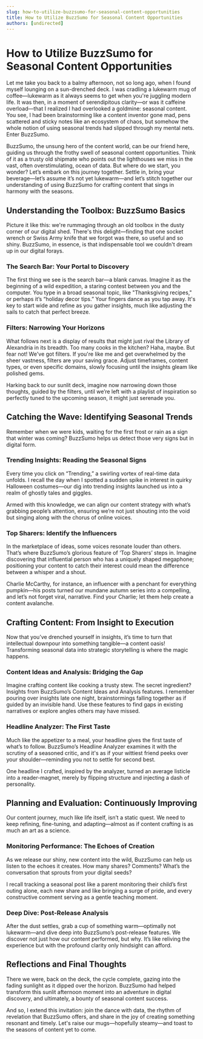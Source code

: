 ```yaml
---
slug: how-to-utilize-buzzsumo-for-seasonal-content-opportunities
title: How to Utilize BuzzSumo for Seasonal Content Opportunities
authors: [undirected]
---
```



# How to Utilize BuzzSumo for Seasonal Content Opportunities

Let me take you back to a balmy afternoon, not so long ago, when I found myself lounging on a sun-drenched deck. I was cradling a lukewarm mug of coffee—lukewarm as it always seems to get when you're juggling modern life. It was then, in a moment of serendipitous clarity—or was it caffeine overload—that I realized I had overlooked a goldmine: seasonal content. You see, I had been brainstorming like a content inventor gone mad, pens scattered and sticky notes like an ecosystem of chaos, but somehow the whole notion of using seasonal trends had slipped through my mental nets. Enter BuzzSumo.

BuzzSumo, the unsung hero of the content world, can be our friend here, guiding us through the frothy swell of seasonal content opportunities. Think of it as a trusty old shipmate who points out the lighthouses we miss in the vast, often overstimulating, ocean of data. But where do we start, you wonder? Let’s embark on this journey together. Settle in, bring your beverage—let’s assume it’s not yet lukewarm—and let’s stitch together our understanding of using BuzzSumo for crafting content that sings in harmony with the seasons.

## Understanding the Toolbox: BuzzSumo Basics

Picture it like this: we're rummaging through an old toolbox in the dusty corner of our digital shed. There's this delight—finding that one socket wrench or Swiss Army knife that we forgot was there, so useful and so shiny. BuzzSumo, in essence, is that indispensable tool we couldn't dream up in our digital forays.

### The Search Bar: Your Portal to Discovery

The first thing we see is the search bar—a blank canvas. Imagine it as the beginning of a wild expedition, a staring contest between you and the computer. You type in a broad seasonal topic, like "Thanksgiving recipes," or perhaps it’s “holiday decor tips.” Your fingers dance as you tap away. It's key to start wide and refine as you gather insights, much like adjusting the sails to catch that perfect breeze.

### Filters: Narrowing Your Horizons

What follows next is a display of results that might just rival the Library of Alexandria in its breadth. Too many cooks in the kitchen? Haha, maybe. But fear not! We've got filters. If you're like me and get overwhelmed by the sheer vastness, filters are your saving grace. Adjust timeframes, content types, or even specific domains, slowly focusing until the insights gleam like polished gems. 

Harking back to our sunlit deck, imagine now narrowing down those thoughts, guided by the filters, until we’re left with a playlist of inspiration so perfectly tuned to the upcoming season, it might just serenade you.

## Catching the Wave: Identifying Seasonal Trends

Remember when we were kids, waiting for the first frost or rain as a sign that winter was coming? BuzzSumo helps us detect those very signs but in digital form.

### Trending Insights: Reading the Seasonal Signs

Every time you click on “Trending,” a swirling vortex of real-time data unfolds. I recall the day when I spotted a sudden spike in interest in quirky Halloween costumes—our dig into trending insights launched us into a realm of ghostly tales and giggles.

Armed with this knowledge, we can align our content strategy with what’s grabbing people’s attention, ensuring we’re not just shouting into the void but singing along with the chorus of online voices.

### Top Sharers: Identify the Influencers

In the marketplace of ideas, some voices resonate louder than others. That’s where BuzzSumo’s glorious feature of ‘Top Sharers’ steps in. Imagine discovering that influential person who has a uniquely shaped megaphone; positioning your content to catch their interest could mean the difference between a whisper and a shout.

Charlie McCarthy, for instance, an influencer with a penchant for everything pumpkin—his posts turned our mundane autumn series into a compelling, and let’s not forget viral, narrative. Find your Charlie; let them help create a content avalanche. 

## Crafting Content: From Insight to Execution

Now that you’ve drenched yourself in insights, it’s time to turn that intellectual downpour into something tangible—a content oasis! Transforming seasonal data into strategic storytelling is where the magic happens.

### Content Ideas and Analysis: Bridging the Gap

Imagine crafting content like cooking a trusty stew. The secret ingredient? Insights from BuzzSumo’s Content Ideas and Analysis features. I remember pouring over insights late one night, brainstormings falling together as if guided by an invisible hand. Use these features to find gaps in existing narratives or explore angles others may have missed.

### Headline Analyzer: The First Taste

Much like the appetizer to a meal, your headline gives the first taste of what’s to follow. BuzzSumo’s Headline Analyzer examines it with the scrutiny of a seasoned critic, and it's as if your wittiest friend peeks over your shoulder—reminding you not to settle for second best. 

One headline I crafted, inspired by the analyzer, turned an average listicle into a reader-magnet, merely by flipping structure and injecting a dash of personality.

## Planning and Evaluation: Continuously Improving

Our content journey, much like life itself, isn’t a static quest. We need to keep refining, fine-tuning, and adapting—almost as if content crafting is as much an art as a science.

### Monitoring Performance: The Echoes of Creation

As we release our shiny, new content into the wild, BuzzSumo can help us listen to the echoes it creates. How many shares? Comments? What’s the conversation that sprouts from your digital seeds?

I recall tracking a seasonal post like a parent monitoring their child’s first outing alone, each new share and like bringing a surge of pride, and every constructive comment serving as a gentle teaching moment.

### Deep Dive: Post-Release Analysis

After the dust settles, grab a cup of something warm—optimally not lukewarm—and dive deep into BuzzSumo’s post-release features. We discover not just how our content performed, but why. It’s like reliving the experience but with the profound clarity only hindsight can afford.

## Reflections and Final Thoughts

There we were, back on the deck, the cycle complete, gazing into the fading sunlight as it dipped over the horizon. BuzzSumo had helped transform this sunlit afternoon moment into an adventure in digital discovery, and ultimately, a bounty of seasonal content success.

And so, I extend this invitation: join the dance with data, the rhythm of revelation that BuzzSumo offers, and share in the joy of creating something resonant and timely. Let's raise our mugs—hopefully steamy—and toast to the seasons of content yet to come.